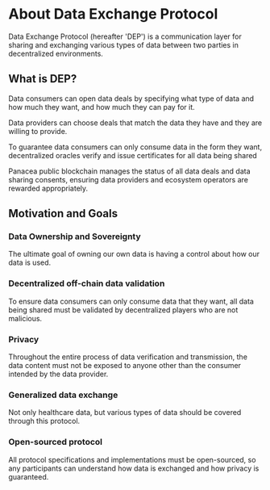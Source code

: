 # About Data Exchange Protocol

Data Exchange Protocol (hereafter 'DEP') is a communication layer for sharing and exchanging various types of data
between two parties in decentralized environments.


## What is DEP?

Data consumers can open data deals by specifying what type of data and how much they want, and how much they can pay for it.

Data providers can choose deals that match the data they have and they are willing to provide.

To guarantee data consumers can only consume data in the form they want,
decentralized oracles verify and issue certificates for all data being shared

Panacea public blockchain manages the status of all data deals and data sharing consents,
ensuring data providers and ecosystem operators are rewarded appropriately.


## Motivation and Goals

### Data Ownership and Sovereignty

The ultimate goal of owning our own data is having a control about how our data is used.

### Decentralized off-chain data validation

To ensure data consumers can only consume data that they want, all data being shared must be validated by
decentralized players who are not malicious.

### Privacy

Throughout the entire process of data verification and transmission,
the data content must not be exposed to anyone other than the consumer intended by the data provider.

### Generalized data exchange

Not only healthcare data, but various types of data should be covered through this protocol.

### Open-sourced protocol

All protocol specifications and implementations must be open-sourced, so any participants can understand
how data is exchanged and how privacy is guaranteed.